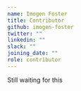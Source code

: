 ```yaml
---
name: Imogen Foster
title: Contributor
github: imogen-foster
twitter: ""
linkedin: ""
slack: ""
joining_date: ""
role: contributor
---
```


Still waiting for this
